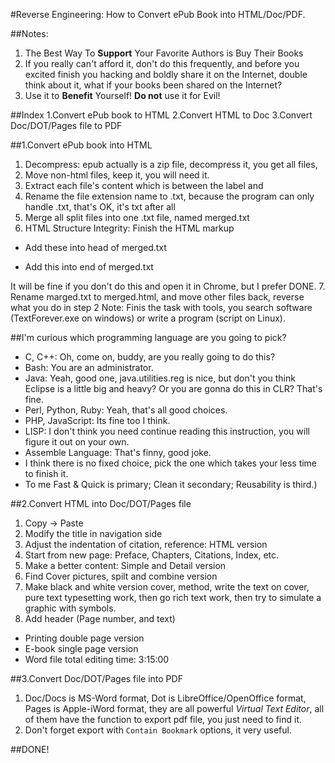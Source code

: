 #Reverse Engineering: How to Convert ePub Book into HTML/Doc/PDF.



##Notes:
1. The Best Way To __Support__ Your Favorite Authors is Buy Their Books
2. If you really can't afford it, don't do this frequently, and before you excited finish you hacking and boldly share it on the Internet, double think about it, what if your books been shared on the Internet?
3. Use it to __Benefit__ Yourself! __Do not__ use it for Evil!
 


##Index
1.Convert ePub book to HTML
2.Convert HTML to Doc
3.Convert Doc/DOT/Pages file to PDF



##1.Convert ePub book into HTML
1. Decompress: epub actually is a zip file, decompress it, you get all files,
2. Move non-html files, keep it, you will need it.
3. Extract each file's content which is between the label <head> and </body>
4. Rename the file extension name to .txt, because the program can only handle .txt, that's OK, it's txt after all
5. Merge all split files into one .txt file, named merged.txt
6. HTML Structure Integrity: Finish the HTML markup
  * Add these into head of merged.txt
  > <?xml version='1.0' encoding='utf-8'?>
  > <html xmlns="http://www.w3.org/1999/xhtml">
  * Add this into end of merged.txt
  > </html>
It will be fine if you don't do this and open it in Chrome, but I prefer DONE.
7. Rename marged.txt to merged.html, and move other files back, reverse what you do in step 2
Note: Finis the task with tools, you search software (TextForever.exe on windows) or write a program (script on Linux).



##I'm curious which programming language are you going to pick?
* C, C++: Oh, come on, buddy, are you really going to do this?
* Bash: You are an administrator.
* Java: Yeah, good one, java.utilities.reg is nice, but don't you think Eclipse is a little big and heavy? Or you are gonna do this in CLR? That's fine.
* Perl, Python, Ruby: Yeah, that's all good choices.
* PHP, JavaScript: Its fine too I think.
* LISP: I don't think you need continue reading this instruction, you will figure it out on your own.
* Assemble Language: That's finny, good joke.
* I think there is no fixed choice, pick the one which takes your less time to finish it.
* To me Fast & Quick is primary; Clean it secondary; Reusability is third.)



##2.Convert HTML into Doc/DOT/Pages file
1. Copy -> Paste
2. Modify the title in navigation side
3. Adjust the indentation of citation, reference: HTML version
4. Start from new page: Preface, Chapters, Citations, Index, etc.
5. Make a better content: Simple and Detail version
6. Find Cover pictures, spilt and combine version
7. Make black and white version cover, method, write the text on cover, pure text typesetting work, then go rich text work, then try to simulate a graphic with symbols.
8. Add header (Page number, and text)
  * Printing double page version
  * E-book single page version
* Word file total editing time: 3:15:00

 

##3.Convert Doc/DOT/Pages file into PDF
1. Doc/Docs is MS-Word format, Dot is LibreOffice/OpenOffice format, Pages is Apple-iWord format, they are all powerful _Virtual Text Editor_, all of them have the function to export pdf file, you just need to find it.
2. Don't forget export with `Contain Bookmark` options, it very useful.
 

##DONE!
